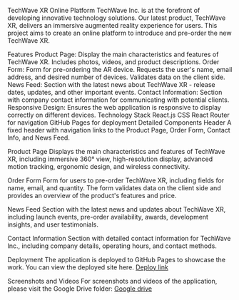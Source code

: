 TechWave XR Online Platform
TechWave Inc. is at the forefront of developing innovative technology solutions. Our latest product, TechWave XR, delivers an immersive augmented reality experience for users. This project aims to create an online platform to introduce and pre-order the new TechWave XR.

Features
Product Page: Display the main characteristics and features of TechWave XR. Includes photos, videos, and product descriptions.
Order Form: Form for pre-ordering the AR device. Requests the user's name, email address, and desired number of devices. Validates data on the client side.
News Feed: Section with the latest news about TechWave XR - release dates, updates, and other important events.
Contact Information: Section with company contact information for communicating with potential clients.
Responsive Design: Ensures the web application is responsive to display correctly on different devices.
Technology Stack
React.js
CSS
React Router for navigation
GitHub Pages for deployment
Detailed Components
Header
A fixed header with navigation links to the Product Page, Order Form, Contact Info, and News Feed.

Product Page
Displays the main characteristics and features of TechWave XR, including immersive 360° view, high-resolution display, advanced motion tracking, ergonomic design, and wireless connectivity.

Order Form
Form for users to pre-order TechWave XR, including fields for name, email, and quantity. The form validates data on the client side and provides an overview of the product's features and price.

News Feed
Section with the latest news and updates about TechWave XR, including launch events, pre-order availability, awards, development insights, and user testimonials.

Contact Information
Section with detailed contact information for TechWave Inc., including company details, operating hours, and contact methods.

Deployment
The application is deployed to GitHub Pages to showcase the work. You can view the deployed site here.
[Deploy link](https://SammytheBelegor.github.io/TechWave-Inc.)

Screenshots and Videos
For screenshots and videos of the application, please visit the Google Drive folder:
[Google drive](https://drive.google.com/drive/folders/11BiJ4SCQVhHYxB0RjbguGBDrs2Oc31ps?usp=sharing)
